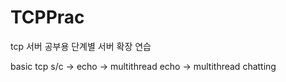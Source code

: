 # TCPPrac

tcp 서버 공부용 단계별 서버 확장 연습

basic tcp s/c -> echo -> multithread echo -> multithread chatting
